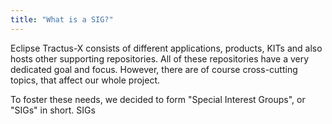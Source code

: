 ```yaml
---
title: "What is a SIG?"
---
```


Eclipse Tractus-X consists of different applications, products, KITs and also hosts other supporting repositories.
All of these repositories have a very dedicated goal and focus.
However, there are of course cross-cutting topics, that affect our whole project.

To foster these needs, we decided to form "Special Interest Groups", or "SIGs" in short.
SIGs 
